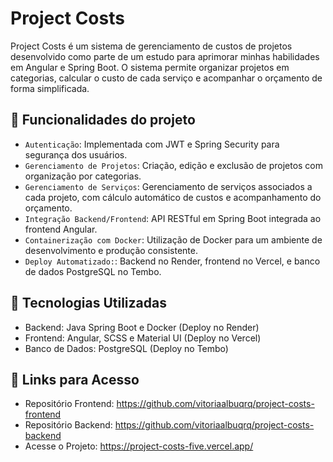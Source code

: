# Project Costs
Project Costs é um sistema de gerenciamento de custos de projetos desenvolvido como parte de um estudo para aprimorar minhas habilidades em Angular e Spring Boot. O sistema permite organizar projetos em categorias, calcular o custo de cada serviço e acompanhar o orçamento de forma simplificada.

## :hammer: Funcionalidades do projeto

- `Autenticação`: Implementada com JWT e Spring Security para segurança dos usuários.
- `Gerenciamento de Projetos`: Criação, edição e exclusão de projetos com organização por categorias.
- `Gerenciamento de Serviços`: Gerenciamento de serviços associados a cada projeto, com cálculo automático de custos e acompanhamento do orçamento.
- `Integração Backend/Frontend`: API RESTful em Spring Boot integrada ao frontend Angular.
- `Containerização com Docker`: Utilização de Docker para um ambiente de desenvolvimento e produção consistente.
- `Deploy Automatizado:`: Backend no Render, frontend no Vercel, e banco de dados PostgreSQL no Tembo.
  
## 🔧 Tecnologias Utilizadas
- Backend: Java Spring Boot e Docker (Deploy no Render)
- Frontend: Angular, SCSS e Material UI (Deploy no Vercel)
- Banco de Dados: PostgreSQL (Deploy no Tembo)

## 🔗 Links para Acesso
- Repositório Frontend: https://github.com/vitoriaalbuqrq/project-costs-frontend
- Repositório Backend: https://github.com/vitoriaalbuqrq/project-costs-backend
- Acesse o Projeto: https://project-costs-five.vercel.app/
